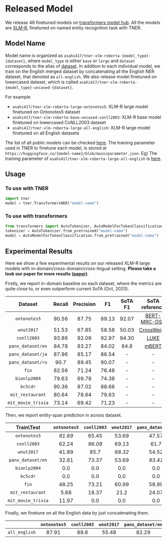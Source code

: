 # Released Model
We release 46 finetuned models on [transformers model hub](https://huggingface.co/models?search=asahi417/tner).
All the models are [XLM-R](https://arxiv.org/pdf/1911.02116.pdf), finetuned on named entity recognition task with TNER.

## Model Name
Model name is organized as `asahi417/tner-xlm-roberta-{model_type}-{dataset}`, where `model_type` is either `base` or `large` and `dataset` corresponds to 
the alias of [dataset](https://github.com/asahi417/tner/blob/master/README.md#datasets). In addition to each individual model, we train on the English merged dataset by 
concatenating all the English NER dataset, that denoted as `all-english`.
We also release model finetuned on lowercased dataset, which is called `asahi417/tner-xlm-roberta-{model_type}-uncased-{dataset}`.

For example
- `asahi417/tner-xlm-roberta-large-ontonotes5`: XLM-R large model finetuned on Ontonotes5 dataset
- `asahi417/tner-xlm-roberta-base-uncased-conll2003`: XLM-R base model finetuned on lowercased CoNLL2003 dataset
- `asahi417/tner-xlm-roberta-large-all-english`: XLM-R large model finetuned on all English datasets

The list of all public models can be checked [here](https://huggingface.co/models?search=asahi417/tner).
The training parameter used in TNER to finetune each model, is stored at `https://huggingface.co/{model-name}/blob/main/parameter.json`.
Eg) The training parameter of `asahi417/tner-xlm-roberta-large-all-english` is [here](https://huggingface.co/asahi417/tner-xlm-roberta-large-all-english/blob/main/parameter.json).

## Usage
### To use with TNER

```python
import tner
model = tner.TransformersNER("model-name")
```

### To use with transformers
```python
from transformers import AutoTokenizer, AutoModelForTokenClassification
tokenizer = AutoTokenizer.from_pretrained("model-name")
model = AutoModelForTokenClassification.from_pretrained("model-name")
```


## Experimental Results
Here we show a few experimental results on our released XLM-R large models with in-domain/cross-domain/cross-lingual setting. 
**Please take a look our paper for more results ([paper](https://github.com/asahi417/tner/blob/master/asset/2021_01_EACL_TNER.pdf))**.

Firstly, we report in-domain baseline on each dataset, where the metrics are quite close to, or even outperform current SoTA (Oct, 2020).

| Dataset            | Recall | Precision | F1    |  SoTA F1  |                    SoTA reference                    |
|:------------------:|:------:|:---------:|:-----:|:---------:|:----------------------------------------------------:|
| `ontonotes5`       | 90.56  | 87.75     | 89.13 | 92.07     | [BERT-MRC-DSC](https://arxiv.org/pdf/1911.02855.pdf) |
| `wnut2017`         | 51.53  | 67.85     | 58.58 | 50.03     | [CrossWeigh](https://www.aclweb.org/anthology/D19-1519.pdf)  |
| `conll2003`        | 93.86  | 92.09     | 92.97 | 94.30     | [LUKE](https://arxiv.org/pdf/2010.01057v1.pdf)       | 
| `panx_dataset/en`  | 84.78  | 83.27     | 84.02 | 84.8      | [mBERT](https://arxiv.org/pdf/2005.00052.pdf)        |
| `panx_dataset/ja`  | 87.96  | 85.17     | 86.54 | - | - |
| `panx_dataset/ru`  | 90.7   | 89.45     | 90.07 | - | - |
| `fin`              | 82.56  | 71.24     | 76.48 | - | - |  
| `bionlp2004`       | 79.63  | 69.78     | 74.38 | - | - |
| `bc5cdr`           | 90.36  | 87.02     | 88.66 | - | - |
| `mit_restaurant`   | 80.64  | 78.64     | 79.63 | - | - |
| `mit_movie_trivia` | 73.14  | 69.42     | 71.23 | - | - |


Then, we report entity-span prediction in across dataset.

|  Train\Test        | `ontonotes5` | `conll2003` | `wnut2017` | `panx_dataset/en` | `bionlp2004` | `bc5cdr` | `fin`   | `mit_restaurant` | `mit_movie_trivia` | 
|:------------------:|:----------:|:---------:|:--------:|:---------------:|:----------:|:------:|:-----:|:--------------:|:----------------:| 
| `ontonotes5`       | _91.69_    | 65.45     | 53.69    | 47.57           | 0.0        | 0.0    | 18.34 | 2.47           | 88.87            | 
| `conll2003`        | 62.24      | _96.08_   | 69.13    | 61.7            | 0.0        | 0.0    | 22.71 | 4.61           | 0.0              | 
| `wnut2017`         | 41.89      | 85.7      | _68.32_  | 54.52           | 0.0        | 0.0    | 20.07 | 15.58          | 0.0              | 
| `panx_dataset/en`  | 32.81      | 73.37     | 53.69    | _93.41_         | 0.0        | 0.0    | 12.25 | 1.16           | 0.0              | 
| `bionlp2004`       | 0.0        | 0.0       | 0.0      | 0.0             | _79.04_    | 0.0    | 0.0   | 0.0            | 0.0              | 
| `bc5cdr`           | 0.0        | 0.0       | 0.0      | 0.0             | 0.0        | _88.88_| 0.0   | 0.0            | 0.0              | 
| `fin`              | 48.25      | 73.21     | 60.99    | 58.99           | 0.0        | 0.0    | _82.05_| 19.73         | 0.0              | 
| `mit_restaurant`   | 5.68       | 18.37     | 21.2     | 24.07           | 0.0        | 0.0    | 18.06 | _83.4_         | 0.0              | 
| `mit_movie_trivia` | 11.97      | 0.0       | 0.0      | 0.0             | 0.0        | 0.0    | 0.0   | 0.0            | _73.1_           | 

Finally, we finetune on all the English data by just concatenating them.

|                 | `ontonotes5` | `conll2003` | `wnut2017` | `panx_dataset/en` | `bionlp2004` | `bc5cdr` | `fin`   | `mit_restaurant` | `mit_movie_trivia` | 
|:---------------:|:------------:|:-----------:|:----------:|:-----------------:|:------------:|:--------:|:-------:|:----------------:|:------------------:| 
| `all_english`   | 87.91        | 89.8        | 55.48      | 82.29             | 73.76        | 84.25    | 74.77   | 81.44            | 72.33              | 

